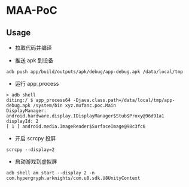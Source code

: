 # MAA-PoC

## Usage

* 拉取代码并编译

* 推送 apk 到设备

```shell
adb push app/build/outputs/apk/debug/app-debug.apk /data/local/tmp
```

* 运行 app_process

```shell
> adb shell
diting:/ $ app_process64 -Djava.class.path=/data/local/tmp/app-debug.apk /system/bin xyz.mufanc.poc.Main
DisplayManager: android.hardware.display.IDisplayManager$Stub$Proxy@96d91a1
displayId: 2
[ 1 ] android.media.ImageReader$SurfaceImage@98c3fc6
```

* 开启 scrcpy 投屏

```shell
scrcpy --display=2
```

* 启动游戏到虚拟屏

```shell
adb shell am start --display 2 -n com.hypergryph.arknights/com.u8.sdk.U8UnityContext
```
